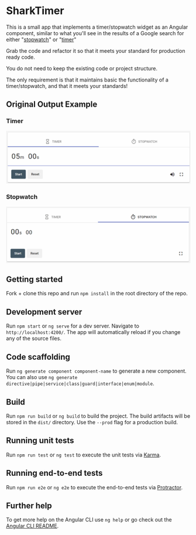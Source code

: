 
# SharkTimer

This is a small app that implements a timer/stopwatch widget as an Angular component, similar to what you'll see in the results of a Google search for either "[stopwatch](https://www.google.com/search?q=stopwatch)" or "[timer](https://www.google.com/search?q=timer)"

Grab the code and refactor it so that it meets your standard for production ready code.

You do not need to keep the existing code or project structure.

The only requirement is that it maintains basic the functionality of a timer/stopwatch, and that it meets your standards!

## Original Output Example

### Timer

![page image](timer.gif?raw=true)

### Stopwatch

![page image](stopwatch.gif?raw=true)

## Getting started

Fork + clone this repo and run `npm install` in the root directory of the repo.
 
## Development server

Run `npm start` or `ng serve` for a dev server. Navigate to `http://localhost:4200/`. The app will automatically reload if you change any of the source files.

## Code scaffolding

Run `ng generate component component-name` to generate a new component. You can also use `ng generate directive|pipe|service|class|guard|interface|enum|module`.

## Build

Run `npm run build` or `ng build` to build the project. The build artifacts will be stored in the `dist/` directory. Use the `--prod` flag for a production build.

## Running unit tests

Run `npm run test` or `ng test` to execute the unit tests via [Karma](https://karma-runner.github.io).

## Running end-to-end tests

Run `npm run e2e` or `ng e2e` to execute the end-to-end tests via [Protractor](http://www.protractortest.org/).

## Further help

To get more help on the Angular CLI use `ng help` or go check out the [Angular CLI README](https://github.com/angular/angular-cli/blob/master/README.md).